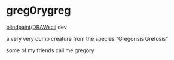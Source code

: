 # greg0rygreg
[blindpaint](https://github.com/greg0rygreg/blindpaint)/[DRAWscii](https://github.com/greg0rygreg/drawscii)  dev

a very very dumb creature from the species "Gregorisis Grefosis"

some of my friends call me gregory
